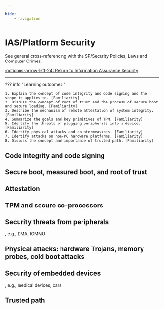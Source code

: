 ```yaml
---

hide:
    - navigation
---
```

# IAS/Platform Security

See general cross-referencing with the SP/Security Policies, Laws and Computer Crimes.

[:octicons-arrow-left-24: Return to Information Assurance Security](/Knowledge-Notebook/Information-Assurance-Security/)

---

??? info "Learning outcomes:"

    1. Explain the concept of code integrity and code signing and the scope it applies to. [Familiarity]
    2. Discuss the concept of root of trust and the process of secure boot and secure loading. [Familiarity]
    3. Describe the mechanism of remote attestation of system integrity. [Familiarity]
    4. Summarize the goals and key primitives of TPM. [Familiarity]
    5. Identify the threats of plugging peripherals into a device. [Familiarity]
    6. Identify physical attacks and countermeasures. [Familiarity]
    7. Identify attacks on non-PC hardware platforms. [Familiarity]
    8. Discuss the concept and importance of trusted path. [Familiarity]

## Code integrity and code signing

## Secure boot, measured boot, and root of trust

## Attestation

## TPM and secure co-processors

## Security threats from peripherals

, e.g., DMA, IOMMU

## Physical attacks: hardware Trojans, memory probes, cold boot attacks

## Security of embedded devices

, e.g., medical devices, cars

## Trusted path
